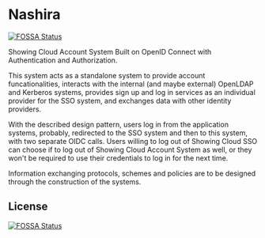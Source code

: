 # Nashira
[![FOSSA Status](https://app.fossa.io/api/projects/git%2Bgithub.com%2FShowingCloud%2FNashira.svg?type=shield)](https://app.fossa.io/projects/git%2Bgithub.com%2FShowingCloud%2FNashira?ref=badge_shield)

Showing Cloud Account System Built on OpenID Connect with Authentication and Authorization.

This system acts as a standalone system to provide account funcationalities, interacts with the internal (and maybe external) OpenLDAP and Kerberos systems, provides sign up and log in services as an individual provider for the SSO system, and exchanges data with other identity providers.

With the described design pattern, users log in from the application systems, probably, redirected to the SSO system and then to this system, with two separate OIDC calls. Users willing to log out of Showing Cloud SSO can choose if to log out of Showing Cloud Account System as well, or they won't be required to use their credentials to log in for the next time.

Information exchanging protocols, schemes and policies are to be designed through the construction of the systems.


## License
[![FOSSA Status](https://app.fossa.io/api/projects/git%2Bgithub.com%2FShowingCloud%2FNashira.svg?type=large)](https://app.fossa.io/projects/git%2Bgithub.com%2FShowingCloud%2FNashira?ref=badge_large)